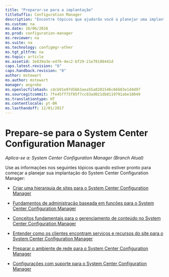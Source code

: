 ```yaml
---
title: "Preparar-se para a implantação"
titleSuffix: Configuration Manager
description: "Encontre tópicos que ajudarão você a planejar uma implantação do System Center Configuration Manager."
ms.custom: na
ms.date: 10/06/2016
ms.prod: configuration-manager
ms.reviewer: na
ms.suite: na
ms.technology: configmgr-other
ms.tgt_pltfrm: na
ms.topic: article
ms.assetid: 3e839a3e-e476-4ec2-bf29-21e78180441d
caps.latest.revision: "6"
caps.handback.revision: "0"
author: mstewart
ms.author: mstewart
manager: angrobe
ms.openlocfilehash: cdcb91e97d5663aea55a8201546c66683e1d4d97
ms.sourcegitcommit: 7fe45ff75f05f7cc03ad021db8119791abe18049
ms.translationtype: HT
ms.contentlocale: pt-BR
ms.lasthandoff: 12/01/2017
---
```

# <a name="get-ready-for-system-center-configuration-manager"></a>Prepare-se para o System Center Configuration Manager

*Aplica-se a: System Center Configuration Manager (Branch Atual)*

Use as informações nos seguintes tópicos quando estiver pronto para começar a planejar sua implantação do System Center Configuration Manager:  


  -   [Criar uma hierarquia de sites para o System Center Configuration Manager](../../core/plan-design/hierarchy/design-a-hierarchy-of-sites.md)  

  -   [Fundamentos de administração baseada em funções para o System Center Configuration Manager](../../core/understand/fundamentals-of-role-based-administration.md)  

  -   [Conceitos fundamentais para o gerenciamento de conteúdo no System Center Configuration Manager](../../core/plan-design/hierarchy/fundamental-concepts-for-content-management.md)  

  -   [Entender como os clientes encontram serviços e recursos do site para o System Center Configuration Manager](../../core/plan-design/hierarchy/understand-how-clients-find-site-resources-and-services.md)  

-   [Preparar o ambiente de rede para o System Center Configuration Manager](/sccm/core/plan-design/network/configure-firewalls-ports-domains)  

-   [Configurações com suporte para o System Center Configuration Manager](../../core/plan-design/configs/supported-configurations.md)  

